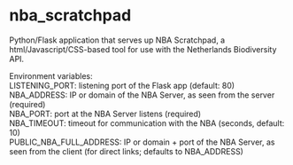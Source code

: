 # nba_scratchpad

Python/Flask application that serves up NBA Scratchpad, a html/Javascript/CSS-based tool for use with the Netherlands Biodiversity API.  
  
Environment variables:  
LISTENING_PORT: listening port of the Flask app (default: 80)  
NBA_ADDRESS: IP or domain of the NBA Server, as seen from the server (required)  
NBA_PORT: port at the NBA Server listens (required)  
NBA_TIMEOUT: timeout for communication with the NBA (seconds, default: 10)  
PUBLIC_NBA_FULL_ADDRESS: IP or domain + port of the NBA Server, as seen from the client (for direct links; defaults to NBA_ADDRESS)  